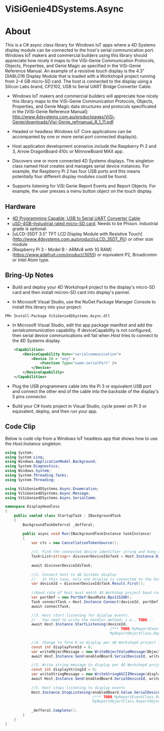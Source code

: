 # ViSiGenie4DSystems.Async

# About

This is a C# async class library for Windows IoT apps where a 4D Systems display module can be connected to the host's serial communication port. Windows IoT makers and commercial builders using this library should appreciate how nicely it maps to the ViSi-Genie Communication Protocols, Objects, Properties, and Genie Magic as specified in the ViSi-Genie Reference Manual.
An example of a resistive touch display is the 4.3" DIABLO16 Display Module that is loaded with a Workshop4 project running from 2-4 GB micro-SD card. The host is connected to the display using a Silicon Labs brand, CP2102, USB to Serial UART Bridge Converter Cable.

* Windows IoT makers and commercial builders will appreciate how nicely this library maps to the ViSi-Genie Communication Protocols, Objects, Properties, and Genie Magic data structures and protocols specificated in the [ViSi-Genie Reference Manual]: http://www.4dsystems.com.au/productpages/ViSi-Genie/downloads/Visi-Genie_refmanual_R_1_11.pdf

* Headed or headless Windows IoT Core applications can be accompanied by one or more serial port connected display(s).

* Host application development scenarios include the Raspberry Pi 2 and 3, Arrow DragonBoard 410c or MinnowBoard MAX app.  

* Discovers one or more connected 4D Systems displays. The singleton class named *Host* creates and manages serial device instances. 
  For example, the Raspberry Pi 2 has four USB ports and this means potentially four different display modules could be found. 
  
* Supports listening for ViSi Genie Report Events and Report Objects. For example, the user presses a menu button object on the touch display.  

## Hardware 

* [4D Programming Capable, USB to Serial UART Converter Cable](http://www.4dsystems.com.au/product/4D_Programming_Cable/)
* [uSD-4GB-Instustrial rated micro-SD card](http://www.4dsystems.com.au/product/uSD_4GB_Industrial/). Needs to be Phison. Industrial grade is optional. 
* [uLCD-35DT 3.5" TFT LCD Display Module with Resistive Touch] (http://www.4dsystems.com.au/product/uLCD_35DT_PI/) or other size module
* [Raspberry Pi 3 - Model B - ARMv8 with 1G RAM] (https://www.adafruit.com/product/3055) or equivalent P2, Broadcomm or Intel Atom type.

## Bring-Up Notes 

* Build and deploy your 4D Workshop4 project to the display's micro-SD card and then install micron-SD card into display's pannel.

* In Microsoft Visual Studio, use the NuGet Package Manager Console to install this library into your project: 

```
PM> Install-Package ViSiGenie4DSystems.Async.dll
```

* In Microsoft Visual Studio, edit the app package manifest and add the *serialcommunication* capability. If deviceCapability is not configured, then serial device communications will fail when *Host* tries to connect to the 4D Systems display.

```XML
	<Capabilities>
		<DeviceCapability Name="serialcommunication">
			<Device Id = "any" >
				<Function Type="name:serialPort" />
			</Device>
		</DeviceCapability>
	</Capabilities>
```		
* Plug the USB programmers cable into the Pi 3 or equivalent USB port and connect the other end of the cable into the backside of the display's 5 pins connector.

* Build your C# hosts project in Visual Studio, cycle power on Pi 3 or equivalent, deploy, and then run your app.

## Code Clip 

Below is code clip from a Windows IoT headless app that shows how to use the *Host.Instance* singleton:

```C#
using System;
using System.Linq;
using Windows.ApplicationModel.Background;
using System.Diagnostics;
using Windows.System;
using System.Threading.Tasks;
using System.Threading;

using ViSiGenie4DSystems.Async.Enumeration;
using ViSiGenie4DSystems.Async.Message;
using ViSiGenie4DSystems.Async.SerialComm;

namespace DisplayHeadless
{
    public sealed class StartupTask : IBackgroundTask
    {
        BackgroundTaskDeferral _defferal;

        public async void Run(IBackgroundTaskInstance taskInstance)
        {		
			var cts = new CancellationTokenSource();
		
			//1. Find the connected device identifier string and hang on to it
			Task<List<string>> discoverDeviceIdsTask = Host.Instance.DiscoverDeviceIds();
			
			await discoverDeviceIdsTask;
			 
			//2. Connect host to 4D Systems display
			//   In this case, only one display is connected to the host
			var deviceId = discoverDeviseIdsTask.Result.First();
			
			//Baud rate of host must match 4D Workshop project baud rate
			var portDef = new PortDef(BaudRate.Bps115200);
			Task connectTask = Host.Instance.Connect(deviceId, portDef);
			await connectTask;

			//3. Host start listening for display events. 
			//   You need to write the handler method; i.e., TODO...
			await Host.Instance.StartListening(deviceId,
												/*** TODO MyReportEventClass.ReportEventMessageHandler.Handler,
												MyReportObjectClass.ReportObjectStatusMessageHandler.Handler ***/);
		
			//4. Change to form 0 on display per 4D Workshop4 project layout...
			const int displayFormId = 0;
			var writeObjectMessage = new WriteObjectValueMessage(ObjectType.Form, displayFormId);
			await Host.Instance.Send(enabledBoard.SerialDeviceId, writeObjectMessage, cts.Token);

			//5. Write string message to display per 4D Workshop4 project layout...
			const int displayStringId = 0;
			var writeStringMessage = new WriteStringASCIIMessage(displayStringId, "Hello 4D Systems via Windows IoT!");
			await Host.Instance.Send(enabledBoard.SerialDeviceId, writeStringMessage, cts.Token);
		
			//5. Host stops listening to display events
		    Host.Instance.StopListening(enabledBoard.Value.SerialDeviceId,
										/*** TODO MyReportEventClass.ReportEventMessageHandler.Handler,
										MyReportObjectClass.ReportObjectStatusMessageHandler.Handler ***/);
    
            _defferal.Complete();
        }        
    }
}
```
